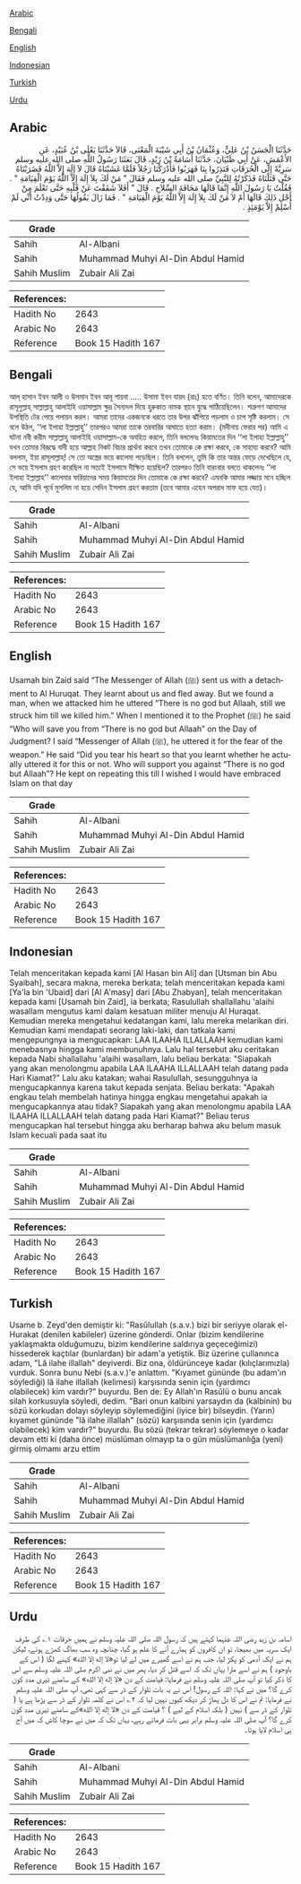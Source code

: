 [Arabic](#arabic)

[Bengali](#bengali)

[English](#english)

[Indonesian](#indonesian)

[Turkish](#turkish)

[Urdu](#urdu)

## Arabic


<div dir="rtl" lang="ar" style={{fontSize:'larger',backgroundColor:'#f8f9fa',padding:20}}>
حَدَّثَنَا الْحَسَنُ بْنُ عَلِيٍّ، وَعُثْمَانُ بْنُ أَبِي شَيْبَةَ الْمَعْنَى، قَالاَ حَدَّثَنَا يَعْلَى بْنُ عُبَيْدٍ، عَنِ الأَعْمَشِ، عَنْ أَبِي ظَبْيَانَ، حَدَّثَنَا أُسَامَةُ بْنُ زَيْدٍ، قَالَ بَعَثَنَا رَسُولُ اللَّهِ صلى الله عليه وسلم سَرِيَّةً إِلَى الْحُرَقَاتِ فَنَذِرُوا بِنَا فَهَرَبُوا فَأَدْرَكْنَا رَجُلاً فَلَمَّا غَشَيْنَاهُ قَالَ لاَ إِلَهَ إِلاَّ اللَّهُ فَضَرَبْنَاهُ حَتَّى قَتَلْنَاهُ فَذَكَرْتُهُ لِلنَّبِيِّ صلى الله عليه وسلم فَقَالَ ‏"‏ مَنْ لَكَ بِلاَ إِلَهَ إِلاَّ اللَّهُ يَوْمَ الْقِيَامَةِ ‏"‏ ‏.‏ فَقُلْتُ يَا رَسُولَ اللَّهِ إِنَّمَا قَالَهَا مَخَافَةَ السِّلاَحِ ‏.‏ قَالَ ‏"‏ أَفَلاَ شَقَقْتَ عَنْ قَلْبِهِ حَتَّى تَعْلَمَ مِنْ أَجْلِ ذَلِكَ قَالَهَا أَمْ لاَ مَنْ لَكَ بِلاَ إِلَهَ إِلاَّ اللَّهُ يَوْمَ الْقِيَامَةِ ‏"‏ ‏.‏ فَمَا زَالَ يَقُولُهَا حَتَّى وَدِدْتُ أَنِّي لَمْ أُسْلِمْ إِلاَّ يَوْمَئِذٍ ‏.‏
</div>
<div style={{backgroundColor:'#f8f9fa',padding:20, marginBottom: 10}}><table> <thead> <tr> <th>Grade</th> <th></th> </tr> </thead> <tbody> <tr><td>Sahih</td><td>Al-Albani</td></tr><tr><td>Sahih</td><td>Muhammad Muhyi Al-Din Abdul Hamid</td></tr><tr><td>Sahih Muslim</td><td>Zubair Ali Zai</td></tr></tbody></table><table> <thead> <tr> <th>References:</th> <th></th> </tr> </thead> <tbody><tr><td>Hadith No</td><td>2643</td></tr><tr><td>Arabic No</td><td>2643</td></tr><tr><td>Reference</td><td>Book 15 Hadith 167</td></tr></tbody></table></div>

## Bengali


<div dir="ltr" lang="bn" style={{fontSize:'larger',backgroundColor:'#f8f9fa',padding:20}}>
আল্ হাসান ইবন আলী ও উসমান ইবন আবূ শায়বা ..... উসামা ইবন যায়দ (রাঃ) হতে বর্ণিত। তিনি বলেন, আমাদেরকে রাসূলুল্লাহ্ সাল্লাল্লাহু আলাইহি ওয়াসাল্লাম ক্ষুদ্র সৈন্যদল দিয়ে হুরুকাত নামক স্থানে যুদ্ধে পাঠিয়েছিলেন। শত্রুগণ আমাদের উপস্থিতি টের পেয়ে পলায়ন করল। আমরা তাদের একজনকে ধরতে তার উপর ঝাঁপিয়ে পড়লাম ও চাপ সৃষ্টি করলাম। সে বলে উঠল, ‘‘লা ইলাহা ইল্লাল্লাহু’’ তারপরও আমরা তাকে তরবারির আঘাতে হত্যা করাম। (মদীনায় ফেরার পর) আমি এ ঘটনা নবী করীম সাল্লাল্লাহু আলাইহি ওয়াসাল্লাম-কে অবহিত করলে, তিনি বললেনঃ কিয়ামতের দিন ‘‘লা ইলাহা ইল্লাল্লাহু’’ যখন তোমার বিরূদ্ধে বাদী হয়ে আল্লাহ নিকট বিচার প্রার্থনা করবে তখন তোমাকে কে রক্ষা করবে, কে সাহায্য করবে? আমি বললাম, ইয়া রাসূলাল্লাহ্! সে তো অস্ত্রের ভয়ে কালেমা পড়েছিল। তিনি বললেন, তুমি কি তার অন্তর ফেড়ে দেখেছিলে যে, সে ভয়ে ইসলাম গ্রহণ করেছিল না সত্যই ইসলামে দীক্ষিত হয়েছিল? তারপরও তিনি বারংবার বলতে থাকলেনঃ ‘‘লা ইলাহা ইল্লাল্লাহ’’ কালেমার ফরিয়াদের সময় কিয়ামতের দিন তোমাকে কে রক্ষা করবে? এমনকি আমার লজ্জায় মনে হচ্ছিল যে, আমি যদি পূর্বে মুসলিম না হয়ে সেদিন ইসলাম গ্রহণ করতাম (তবে আমার এহেন অপরাধ মাফ হয়ে যেত)।
</div>
<div style={{backgroundColor:'#f8f9fa',padding:20, marginBottom: 10}}><table> <thead> <tr> <th>Grade</th> <th></th> </tr> </thead> <tbody> <tr><td>Sahih</td><td>Al-Albani</td></tr><tr><td>Sahih</td><td>Muhammad Muhyi Al-Din Abdul Hamid</td></tr><tr><td>Sahih Muslim</td><td>Zubair Ali Zai</td></tr></tbody></table><table> <thead> <tr> <th>References:</th> <th></th> </tr> </thead> <tbody><tr><td>Hadith No</td><td>2643</td></tr><tr><td>Arabic No</td><td>2643</td></tr><tr><td>Reference</td><td>Book 15 Hadith 167</td></tr></tbody></table></div>

## English


<div dir="ltr" lang="en" style={{fontSize:'larger',backgroundColor:'#f8f9fa',padding:20}}>
Usamah bin Zaid said “The Messenger of Allah (ﷺ) sent us with a detachment to Al Huruqat. They learnt about us and fled away. But we found a man, when we attacked him he uttered “There is no god but Allaah, still we struck him till we killed him.” When I mentioned it to the Prophet (ﷺ) he said “Who will save you from “There is no god but Allaah” on the Day of Judgment? I said “Messenger of Allah (ﷺ), he uttered it for the fear of the weapon.” He said “Did you tear his heart so that you learnt whether he actually uttered it for this or not. Who will support you against “There is no god but Allaah”? He kept on repeating this till I wished I would have embraced Islam on that day
</div>
<div style={{backgroundColor:'#f8f9fa',padding:20, marginBottom: 10}}><table> <thead> <tr> <th>Grade</th> <th></th> </tr> </thead> <tbody> <tr><td>Sahih</td><td>Al-Albani</td></tr><tr><td>Sahih</td><td>Muhammad Muhyi Al-Din Abdul Hamid</td></tr><tr><td>Sahih Muslim</td><td>Zubair Ali Zai</td></tr></tbody></table><table> <thead> <tr> <th>References:</th> <th></th> </tr> </thead> <tbody><tr><td>Hadith No</td><td>2643</td></tr><tr><td>Arabic No</td><td>2643</td></tr><tr><td>Reference</td><td>Book 15 Hadith 167</td></tr></tbody></table></div>

## Indonesian


<div dir="ltr" lang="id" style={{fontSize:'larger',backgroundColor:'#f8f9fa',padding:20}}>
Telah menceritakan kepada kami [Al Hasan bin Ali] dan [Utsman bin Abu Syaibah], secara makna, mereka berkata; telah menceritakan kepada kami [Ya'la bin 'Ubaid] dari [Al A'masy] dari [Abu Zhabyan], telah menceritakan kepada kami [Usamah bin Zaid], ia berkata; Rasulullah shallallahu 'alaihi wasallam mengutus kami dalam kesatuan militer menuju Al Huraqat. Kemudian mereka mengetahui kedatangan kami, lalu mereka melarikan diri. Kemudian kami mendapati seorang laki-laki, dan tatkala kami mengepungnya ia mengucapkan: LAA ILAAHA ILLALLAAH kemudian kami menebasnya hingga kami membunuhnya. Lalu hal tersebut aku ceritakan kepada Nabi shallallahu 'alaihi wasallam, lalu beliau berkata: "Siapakah yang akan menolongmu apabila LAA ILAAHA ILLALLAAH telah datang pada Hari Kiamat?" Lalu aku katakan; wahai Rasulullah, sesungguhnya ia mengucapkannya karena takut kepada senjata. Beliau berkata: "Apakah engkau telah membelah hatinya hingga engkau mengetahui apakah ia mengucapkannya atau tidak? Siapakah yang akan menolongmu apabila LAA ILAAHA ILLALLAAH telah datang pada Hari Kiamat?" Beliau terus mengucapkan hal tersebut hingga aku berharap bahwa aku belum masuk Islam kecuali pada saat itu
</div>
<div style={{backgroundColor:'#f8f9fa',padding:20, marginBottom: 10}}><table> <thead> <tr> <th>Grade</th> <th></th> </tr> </thead> <tbody> <tr><td>Sahih</td><td>Al-Albani</td></tr><tr><td>Sahih</td><td>Muhammad Muhyi Al-Din Abdul Hamid</td></tr><tr><td>Sahih Muslim</td><td>Zubair Ali Zai</td></tr></tbody></table><table> <thead> <tr> <th>References:</th> <th></th> </tr> </thead> <tbody><tr><td>Hadith No</td><td>2643</td></tr><tr><td>Arabic No</td><td>2643</td></tr><tr><td>Reference</td><td>Book 15 Hadith 167</td></tr></tbody></table></div>

## Turkish


<div dir="ltr" lang="tr" style={{fontSize:'larger',backgroundColor:'#f8f9fa',padding:20}}>
Usame b. Zeyd'den demiştir ki: "Rasûlullah (s.a.v.) bizi bir seriyye olarak el-Hurakat (denilen kabileler) üzerine gönderdi. Onlar (bizim kendilerine yaklaşmakta olduğumuzu, bizim kendilerine saldırıya geçeceğimizi) hissederek kaçtılar (bunlardan) bir adam'a yetiştik. Biz üzerine çullanınca adam, "Lâ ilahe illallah" deyiverdi. Biz ona, öldürünceye kadar (kılıçlarımızla) vurduk. Sonra bunu Nebi (s.a.v.)'e anlattım. "Kıyamet gününde (bu adam'ın söylediği) lâ ilahe illallah (kelimesi) karşısında senin için (yardımcı olabilecek) kim vardır?" buyurdu. Ben de: Ey Allah'ın Rasûlü o bunu ancak silah korkusuyla söyledi, dedim. "Bari onun kalbini yarsaydın da (kalbinin) bu sözü korkudan dolayı söyleyip söylemediğini (iyice bir) bilseydin. (Yarın) kıyamet gününde "lâ ilahe illallah" (sözü) karşısında senin için (yardımcı olabilecek) kim vardır?" buyurdu. Bu sözü (tekrar tekrar) söylemeye o kadar devam etti ki (daha önce) müslüman olmayıp ta o gün müslümanlığa (yeni) girmiş olmamı arzu ettim
</div>
<div style={{backgroundColor:'#f8f9fa',padding:20, marginBottom: 10}}><table> <thead> <tr> <th>Grade</th> <th></th> </tr> </thead> <tbody> <tr><td>Sahih</td><td>Al-Albani</td></tr><tr><td>Sahih</td><td>Muhammad Muhyi Al-Din Abdul Hamid</td></tr><tr><td>Sahih Muslim</td><td>Zubair Ali Zai</td></tr></tbody></table><table> <thead> <tr> <th>References:</th> <th></th> </tr> </thead> <tbody><tr><td>Hadith No</td><td>2643</td></tr><tr><td>Arabic No</td><td>2643</td></tr><tr><td>Reference</td><td>Book 15 Hadith 167</td></tr></tbody></table></div>

## Urdu


<div dir="rtl" lang="ur" style={{fontSize:'larger',backgroundColor:'#f8f9fa',padding:20}}>
اسامہ بن زید رضی اللہ عنہما کہتے ہیں کہ رسول اللہ صلی اللہ علیہ وسلم نے ہمیں حرقات ۱؎ کی طرف ایک سریہ میں بھیجا، تو ان کافروں کو ہمارے آنے کا علم ہو گیا، چنانچہ وہ سب بھاگ کھڑے ہوئے، لیکن ہم نے ایک آدمی کو پکڑ لیا، جب ہم نے اسے گھیرے میں لے لیا تو«لا إله إلا الله» کہنے لگا ( اس کے باوجود ) ہم نے اسے مارا یہاں تک کہ اسے قتل کر دیا، پھر میں نے نبی اکرم صلی اللہ علیہ وسلم سے اس کا ذکر کیا تو آپ صلی اللہ علیہ وسلم نے فرمایا: قیامت کے دن «لا إله إلا الله» کے سامنے تیری مدد کون کرے گا؟ میں نے کہا: اللہ کے رسول! اس نے یہ بات تلوار کے ڈر سے کہی تھی، آپ صلی اللہ علیہ وسلم نے فرمایا: تم نے اس کا دل پھاڑ کر دیکھ کیوں نہیں لیا کہ ۲؎ اس نے کلمہ تلوار کے ڈر سے پڑھا ہے یا ( تلوار کے ڈر سے ) نہیں ( بلکہ اسلام کے لیے ) ؟ قیامت کے دن «لا إله إلا الله»کے سامنے تیری مدد کون کرے گا؟ آپ صلی اللہ علیہ وسلم برابر یہی بات فرماتے رہے، یہاں تک کہ میں نے سوچا کاش کہ میں آج ہی اسلام لایا ہوتا۔
</div>
<div style={{backgroundColor:'#f8f9fa',padding:20, marginBottom: 10}}><table> <thead> <tr> <th>Grade</th> <th></th> </tr> </thead> <tbody> <tr><td>Sahih</td><td>Al-Albani</td></tr><tr><td>Sahih</td><td>Muhammad Muhyi Al-Din Abdul Hamid</td></tr><tr><td>Sahih Muslim</td><td>Zubair Ali Zai</td></tr></tbody></table><table> <thead> <tr> <th>References:</th> <th></th> </tr> </thead> <tbody><tr><td>Hadith No</td><td>2643</td></tr><tr><td>Arabic No</td><td>2643</td></tr><tr><td>Reference</td><td>Book 15 Hadith 167</td></tr></tbody></table></div>
